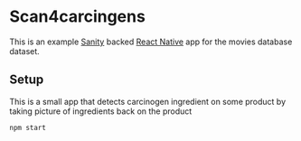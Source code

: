 Scan4carcingens
===

This is an example [Sanity](https://www.sanity.io) backed [React Native](https://facebook.github.io/react-native/) app for the movies database dataset.

## Setup

This is a small app that detects carcinogen ingredient on some product by taking picture of ingredients back on the product


```
npm start 
```
